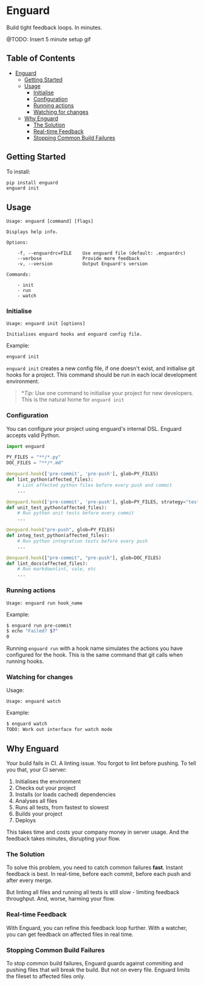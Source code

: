 # Enguard

Build tight feedback loops. In minutes.

@TODO: Insert 5 minute setup gif

<!-- omit in toc -->
## Table of Contents

- [Enguard](#enguard)
  - [Getting Started](#getting-started)
  - [Usage](#usage)
    - [Initialise](#initialise)
    - [Configuration](#configuration)
    - [Running actions](#running-actions)
    - [Watching for changes](#watching-for-changes)
  - [Why Enguard](#why-enguard)
    - [The Solution](#the-solution)
    - [Real-time Feedback](#real-time-feedback)
    - [Stopping Common Build Failures](#stopping-common-build-failures)

## Getting Started

To install:

```bash
pip install enguard
enguard init
```

## Usage

```text
Usage: enguard [command] [flags]

Displays help info.

Options:

    -f, --enguardrc=FILE    Use enguard file (default: .enguardrc)
    --verbose               Provide more feedback
    -v, --version           Output Enguard's version

Commands:

    - init
    - run
    - watch
```

### Initialise

```text
Usage: enguard init [options]

Initialises enguard hooks and enguard config file.
```

Example:

```bash
enguard init
```

`enguard init` creates a new config file, if one doesn't exist, and initialise
git hooks for a project. This command should be run in each local development
environment.

> **Tip:* Use one command to initialise your project for new developers. This is
> the natural home for `enguard init`

### Configuration

You can configure your project using enguard's internal DSL. Enguard accepts
valid Python.

```python
import enguard

PY_FILES = "**/*.py"
DOC_FILES = "**/*.md"

@enguard.hook(['pre-commit', 'pre-push'], glob=PY_FILES)
def lint_python(affected_files):
    # Lint affected python files before every push and commit
    ...

@enguard.hook(['pre-commit', 'pre-push'], glob=PY_FILES, strategy="tests")
def unit_test_python(affected_files):
    # Run python unit tests before every commit
    ...

@enguard.hook("pre-push", glob=PY_FILES)
def integ_test_python(affected_files):
    # Run python integration tests before every push
    ...

@enguard.hook(["pre-commit", "pre-push"], glob=DOC_FILES)
def lint_docs(affected_files):
    # Run markdownlint, vale, etc
    ...
```

### Running actions

```text
Usage: enguard run hook_name
```

Example:

```bash
$ enguard run pre-commit
$ echo "Failed? $?"
0
```

Running `enguard run` with a hook name simulates the actions you have configured
for the hook. This is the same command that git calls when running hooks.

### Watching for changes

Usage:

```text
Usage: enguard watch
```

Example:

```bash
$ enguard watch
TODO: Work out interface for watch mode
```

## Why Enguard

Your build fails in CI. A linting issue. You forgot to lint before pushing. To
tell you that, your CI server:

1. Initialises the environment
2. Checks out your project
3. Installs (or loads cached) dependencies
4. Analyses all files
5. Runs all tests, from fastest to slowest
6. Builds your project
7. Deploys

This takes time and costs your company money in server usage. And the feedback
takes minutes, disrupting your flow.

### The Solution

To solve this problem, you need to catch common failures **fast**. Instant
feedback is best. In real-time, before each commit, before each push and after
every merge.

But linting all files and running all tests is still slow - limiting feedback
throughput. And, worse, harming your flow.

### Real-time Feedback

With Enguard, you can refine this feedback loop further. With a watcher, you can
get feedback on affected files in real time.

### Stopping Common Build Failures

To stop common build failures, Enguard guards against commiting and pushing
files that will break the build. But not on every file. Enguard limits the
fileset to affected files only.
